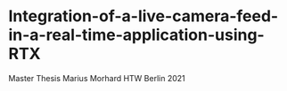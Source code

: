 # Integration-of-a-live-camera-feed-in-a-real-time-application-using-RTX
Master Thesis Marius Morhard HTW Berlin 2021
